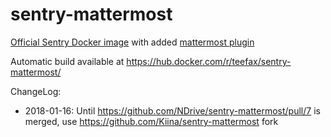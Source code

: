 # sentry-mattermost

[Official Sentry Docker image](https://hub.docker.com/_/sentry/)  with added [mattermost plugin](https://github.com/NDrive/sentry-mattermost)

Automatic build available at https://hub.docker.com/r/teefax/sentry-mattermost/

ChangeLog:

- 2018-01-16: Until https://github.com/NDrive/sentry-mattermost/pull/7 is merged, use https://github.com/Kiina/sentry-mattermost fork

